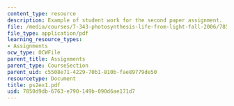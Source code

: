 ```yaml
---
content_type: resource
description: Example of student work for the second paper assignment.
file: /media/courses/7-343-photosynthesis-life-from-light-fall-2006/7850d9db6763e790149b090d6ae171d7_ps2ex1.pdf
file_type: application/pdf
learning_resource_types:
- Assignments
ocw_type: OCWFile
parent_title: Assignments
parent_type: CourseSection
parent_uid: c5508e71-4229-70b1-810b-fae89779de50
resourcetype: Document
title: ps2ex1.pdf
uid: 7850d9db-6763-e790-149b-090d6ae171d7
---
```

